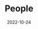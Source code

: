 ---
title: People
date: 2022-10-24

type: landing

sections:
  - block: people
    content:
      title: Meet the Team
      # Choose which groups/teams of users to display.
      #   Edit `user_groups` in each user's profile to add them to one or more of these groups.
      user_groups:
          - Supervisors
          - Students
          - Graduates
      sort_by: Params.index
      sort_ascending: true
    design:
      show_interests: false
      show_role: true
      show_social: true
---